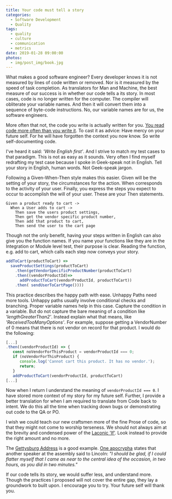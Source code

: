 ```yaml
---
title: Your code must tell a story
categories:
  - Software Development
  - Quality
tags:
  - quality
  - culture
  - communication
  - metrics
date: 2019-01-28 09:00:00
photos: 
  - img/post_img/book.jpg
---
```


What makes a good software engineer? Every developer knows it is not measured by lines of code written or removed. Nor is it measured by the speed of task completion. As translators for Man and Machine, the best measure of our success is in whether our code tells a its story.
In most cases, code is no longer written for the computer. The compiler will obliterate your variable names. And then it will convert them into a sequence of byte-code instructions. No, our variable names are for us, the software engineers.

More often that not, the code you write is actually written for you. [You read code more often than you write it](/2016/12/27/Code-is-read-more-often-than-it-is-written/). To cast it as advice: Have mercy on your future self. For he will have forgotten the context you now know. So write self-documenting code.

I've heard it said: _'Write English first'_. And I strive to match my test cases to that paradigm. This is not as easy as it sounds. Very often I find myself redrafting my test case because I spoke in Geek-speak not in English. Tell your story in English, human words. Not Geek-speak jargon.

Following a Given-When-Then style makes this easier. Given will be the setting of your story, the circumstances for the action. When corresponds to the activity of your user. Finally, you express the steps you expect to occur to accomplish the will of your user. These are your Then statements.

```
Given a product ready to cart ->
  When a User adds to cart ->
    Then save the users product settings,
    Then get the vendor specific product number,
    Then add that product to cart,
    Then send the user to the cart page
```

Though not the only benefit, having your steps written in English can also give you the function names. If you name your functions like they are in the Integration or Module level test, their purpose is clear. Reading the function, e.g. add to cart, which calls each step now conveys your story.

```javascript
addToCart(productToCart) => 
  saveProductSettings(productToCart)
    .then(getVendorSpecificProductNumber(productToCart)
    .then((vendorProductId)=> 
      addProductToCart(vendorProductId, productToCart))
    .then( sendUserToCartPage())))
```

This practice describes the happy path with ease. Unhappy Paths need more tools. Unhappy paths usually involve conditional checks and branching. Proper variable names help in this case. Capture the condition in a variable. But do not capture the bare meaning of a condition like _'lengthGreaterThan2'_. Instead explain what that means, like _'ReceivedTooManyOptions'_. For example, suppose getting a VendorNumber of 0 means that there is not vendor on record for that product. I would do the following:

```javascript
[...]
.then((vendorProductId) => {
   const noVendorForThisProduct = vendorProductId === 0;
   if (noVendorForThisProduct) {
      console.log('Cannot cart this product. It has no vendor.');
      return;
   }
   addProductToCart(vendorProductId, productToCart)
[...]
```

Now when I return I understand the meaning of `vendorProductId === 0`. I have stored more context of my story for my future self. Further, I provide a better translation for when I am required to translate from Code back to intent. We do this all the time when tracking down bugs or demonstrating out code to the QA or PO.

I wish we could teach our new craftsmen more of the fine Prose of code, so that they might not come to worship terseness. We should not always aim at the brevity and condensed power of the [Laconic 'If'](https://en.wikipedia.org/wiki/Laconic_phrase#Uses). Look instead to provide the right amount and no more. 

The [Gettysburg Address](https://en.wikipedia.org/wiki/Gettysburg_Address#Bliss_copy) is a good example. [One apocrypha](http://www.abrahamlincolnonline.org/lincoln/speeches/gettysburg.htm) states that another speaker at the assembly said to Lincoln: _"I should be glad, if I could flatter myself that I came as near to the central idea of the occasion, in two hours, as you did in two minutes."_ 

If our code tells its story, we would suffer less, and understand more. Though the practices I proposed will not cover the entire gap, they lay a groundwork to built upon. I encourage you to try. Your future self will thank you.